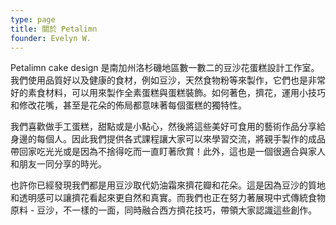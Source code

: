 ```yaml
---
type: page
title: 關於 Petalimn
founder: Evelyn W.
---
```


Petalimn cake design 是南加州洛杉磯地區數一數二的豆沙花蛋糕設計工作室。我們使用品質好以及健康的食材，例如豆沙，天然食物粉等來製作，它們也是非常好的素食材料，可以用來製作全素蛋糕與蛋糕裝飾。如何著色，擠花，運用小技巧和修改花嘴，甚至是花朵的佈局都意味著每個蛋糕的獨特性。

我們喜歡做手工蛋糕，甜點或是小點心，然後將這些美好可食用的藝術作品分享給身邊的每個人。因此我們提供各式課程讓大家可以來學習交流，將親手製作的成品帶回家吃光光或是因為不捨得吃而一直盯著欣賞！此外，這也是一個很適合與家人和朋友一同分享的時光。

也許你已經發現我們都是用豆沙取代奶油霜來擠花瓣和花朵。這是因為豆沙的質地和透明感可以讓擠花看起來更自然和真實。而我們也正在努力著展現中式傳統食物原料 - 豆沙，不一樣的一面，同時融合西方擠花技巧，帶領大家認識這些創作。